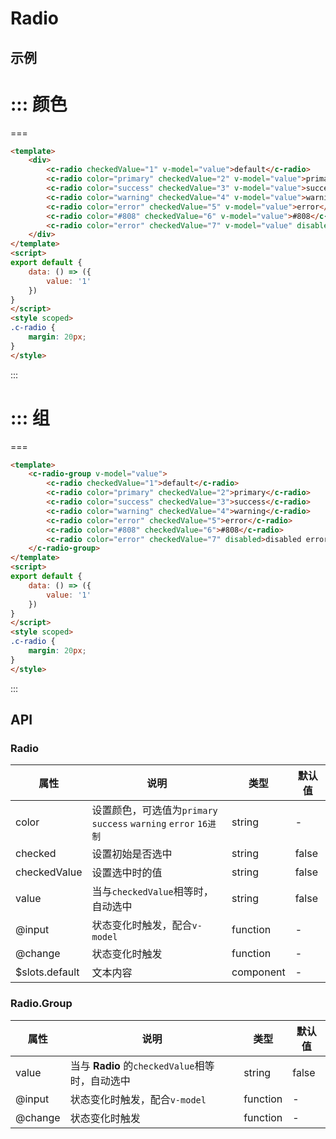 # Radio

## 示例

::: 颜色
===
===
```html
<template>
	<div>
		<c-radio checkedValue="1" v-model="value">default</c-radio>
		<c-radio color="primary" checkedValue="2" v-model="value">primary</c-radio>
		<c-radio color="success" checkedValue="3" v-model="value">success</c-radio>
		<c-radio color="warning" checkedValue="4" v-model="value">warning</c-radio>
		<c-radio color="error" checkedValue="5" v-model="value">error</c-radio>
		<c-radio color="#808" checkedValue="6" v-model="value">#808</c-radio>
		<c-radio color="error" checkedValue="7" v-model="value" disabled>disabled error</c-radio>
	</div>
</template>
<script>
export default {
	data: () => ({
		value: '1'
	})
}
</script>
<style scoped>
.c-radio {
	margin: 20px;
}
</style>
```
:::

::: 组
===
===
```html
<template>
	<c-radio-group v-model="value">
		<c-radio checkedValue="1">default</c-radio>
		<c-radio color="primary" checkedValue="2">primary</c-radio>
		<c-radio color="success" checkedValue="3">success</c-radio>
		<c-radio color="warning" checkedValue="4">warning</c-radio>
		<c-radio color="error" checkedValue="5">error</c-radio>
		<c-radio color="#808" checkedValue="6">#808</c-radio>
		<c-radio color="error" checkedValue="7" disabled>disabled error</c-radio>
	</c-radio-group>
</template>
<script>
export default {
	data: () => ({
		value: '1'
	})
}
</script>
<style scoped>
.c-radio {
	margin: 20px;
}
</style>
```
:::

## API

### Radio

| 属性      | 说明                                       | 类型       | 默认值   |
| ------- | ---------------------------------------- | -------- | ----- |
| color   | 设置颜色，可选值为`primary` `success` `warning` `error` `16进制` | string   | -     |
| checked | 设置初始是否选中                                 | string   | false |
| checkedValue | 设置选中时的值                                 | string   | false |
| value | 当与`checkedValue`相等时，自动选中                    | string   | false |
| @input | 状态变化时触发，配合`v-model`                         | function | -     |
| @change | 状态变化时触发                                  | function | -     |
| $slots.default | 文本内容                                  | component | -     |


### Radio.Group

| 属性      | 说明                                       | 类型       | 默认值   |
| ------- | ---------------------------------------- | -------- | ----- |
| value | 当与 **Radio** 的`checkedValue`相等时，自动选中         | string   | false |
| @input | 状态变化时触发，配合`v-model`                         | function | -     |
| @change | 状态变化时触发                                  | function | -     |
